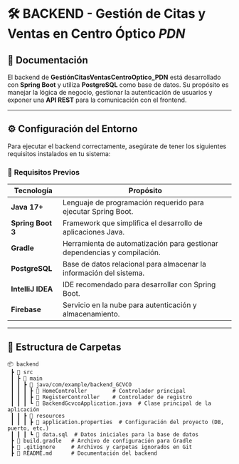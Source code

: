 # 🛠️ BACKEND - Gestión de Citas y Ventas en Centro Óptico _PDN_

## 📌 Documentación  

El backend de **GestiónCitasVentasCentroOptico_PDN** está desarrollado con **Spring Boot** y utiliza **PostgreSQL** como base de datos. Su propósito es manejar la lógica de negocio, gestionar la autenticación de usuarios y exponer una **API REST** para la comunicación con el frontend.  

---

## ⚙️ **Configuración del Entorno**  

Para ejecutar el backend correctamente, asegúrate de tener los siguientes requisitos instalados en tu sistema:  

### 🔹 **Requisitos Previos**  

| Tecnología  | Propósito  |
|------------|-----------|
| **Java 17+** | Lenguaje de programación requerido para ejecutar Spring Boot. |
| **Spring Boot 3** | Framework que simplifica el desarrollo de aplicaciones Java. |
| **Gradle** | Herramienta de automatización para gestionar dependencias y compilación. |
| **PostgreSQL** | Base de datos relacional para almacenar la información del sistema. |
| **IntelliJ IDEA** | IDE recomendado para desarrollar con Spring Boot. |
| **Firebase** | Servicio en la nube para autenticación y almacenamiento. |

---

## 📂 **Estructura de Carpetas**  

```plaintext
📦 backend
 ┣ 📂 src
 ┃ ┣ 📂 main
 ┃ ┃ ┣ 📂 java/com/example/backend_GCVCO
 ┃ ┃ ┃ ┣ 📂 HomeController        # Controlador principal
 ┃ ┃ ┃ ┣ 📂 RegisterController    # Controlador de registro
 ┃ ┃ ┃ ┗ 📜 BackendGcvcoApplication.java  # Clase principal de la aplicación
 ┃ ┃ ┣ 📂 resources
 ┃ ┃ ┃ ┣ 📜 application.properties  # Configuración del proyecto (DB, puerto, etc.)
 ┃ ┃ ┃ ┗ 📜 data.sql  # Datos iniciales para la base de datos
 ┣ 📜 build.gradle   # Archivo de configuración para Gradle
 ┣ 📜 .gitignore     # Archivos y carpetas ignorados en Git
 ┣ 📜 README.md      # Documentación del backend
